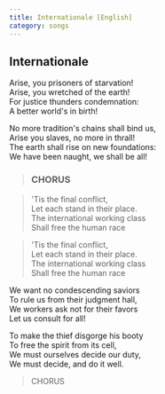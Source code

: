 ```yaml
---    
title: Internationale [English]
category: songs    
---    
```

## Internationale

Arise, you prisoners of starvation!  
Arise, you wretched of the earth!  
For justice thunders condemnation:  
A better world's in birth!

No more tradition's chains shall bind us,  
Arise you slaves, no more in thrall!  
The earth shall rise on new foundations:  
We have been naught, we shall be all!

> ### CHORUS

> 'Tis the final conflict,  
Let each stand in their place.  
The international working class  
Shall free the human race

> 'Tis the final conflict,  
Let each stand in their place.  
The international working class  
Shall free the human race

We want no condescending saviors  
To rule us from their judgment hall,  
We workers ask not for their favors  
Let us consult for all!

To make the thief disgorge his booty  
To free the spirit from its cell,  
We must ourselves decide our duty,  
We must decide, and do it well.

> CHORUS
